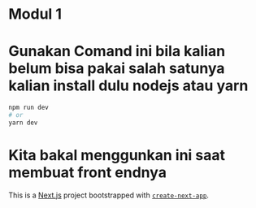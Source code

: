 # Modul 1

# Gunakan Comand ini bila kalian belum bisa pakai salah satunya kalian install dulu nodejs atau yarn
```bash
npm run dev
# or
yarn dev
```
# Kita bakal menggunkan ini saat membuat front endnya 
This is a [Next.js](https://nextjs.org/) project bootstrapped with [`create-next-app`](https://github.com/vercel/next.js/tree/canary/packages/create-next-app).
